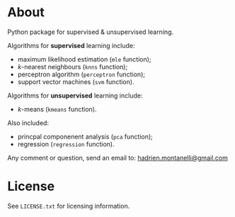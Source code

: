 # About
Python package for supervised &amp; unsupervised learning.

Algorithms for **supervised** learning include:
- maximum likelihood estimation (`mle` function);
- *k*-nearest neighbours (`knns` function);
- perceptron algorithm (`perceptron` function);
- support vector machines (`svm` function).

Algorithms for **unsupervised** learning include:
- *k*-means (`kmeans` function).

Also included:
- princpal componenent analysis (`pca` function);
- regression (`regression` function).

Any comment or question, send an email to: hadrien.montanelli@gmail.com

# License
See `LICENSE.txt` for licensing information.
